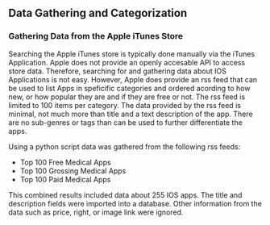## Data Gathering and Categorization

### Gathering Data from the Apple iTunes Store

Searching the Apple iTunes store is typically done manually via the iTunes Application. Apple does not provide an openly accesable API to access store data. Therefore, searching for and gathering data about IOS Applications is not easy. However, Apple does provide an rss feed that can be used to list Apps in speficific categories and ordered acording to how new, or how popular they are and if they are free or not. The rss feed is limited to 100 items per category. The data provided by the rss feed is minimal, not much more than title and a text description of the app. There are no sub-genres or tags than can be used to further differentiate the apps.

Using a python script data was gathered from the following rss feeds:
* Top 100 Free Medical Apps
* Top 100 Grossing Medical Apps
* Top 100 Paid Medical Apps

This combined results included data about 255 IOS apps. The title and description fields were imported into a database. Other information from the data such as price, right, or image link were ignored. 